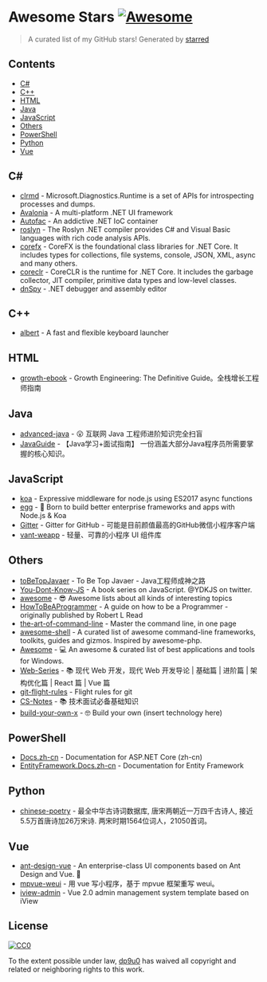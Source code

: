 # Awesome Stars [![Awesome](https://cdn.rawgit.com/sindresorhus/awesome/d7305f38d29fed78fa85652e3a63e154dd8e8829/media/badge.svg)](https://github.com/sindresorhus/awesome)

> A curated list of my GitHub stars!  Generated by [starred](https://github.com/maguowei/starred)


## Contents

  - [C#](#c#)
  - [C++](#c++)
  - [HTML](#html)
  - [Java](#java)
  - [JavaScript](#javascript)
  - [Others](#others)
  - [PowerShell](#powershell)
  - [Python](#python)
  - [Vue](#vue)

## C# # 

- [clrmd](https://github.com/Microsoft/clrmd) - Microsoft.Diagnostics.Runtime is a set of APIs for introspecting processes and dumps.
- [Avalonia](https://github.com/AvaloniaUI/Avalonia) - A multi-platform .NET UI framework
- [Autofac](https://github.com/autofac/Autofac) - An addictive .NET IoC container
- [roslyn](https://github.com/dotnet/roslyn) - The Roslyn .NET compiler provides C# and Visual Basic languages with rich code analysis APIs.
- [corefx](https://github.com/dotnet/corefx) - CoreFX is the foundational class libraries for .NET Core. It includes types for collections, file systems, console, JSON, XML, async and many others.
- [coreclr](https://github.com/dotnet/coreclr) - CoreCLR is the runtime for .NET Core. It includes the garbage collector, JIT compiler, primitive data types and low-level classes.
- [dnSpy](https://github.com/0xd4d/dnSpy) - .NET debugger and assembly editor

## C++ 

- [albert](https://github.com/albertlauncher/albert) - A fast and flexible keyboard launcher

## HTML 

- [growth-ebook](https://github.com/phodal/growth-ebook) - Growth Engineering: The Definitive Guide。全栈增长工程师指南

## Java 

- [advanced-java](https://github.com/doocs/advanced-java) - 😮 互联网 Java 工程师进阶知识完全扫盲
- [JavaGuide](https://github.com/Snailclimb/JavaGuide) - 【Java学习+面试指南】 一份涵盖大部分Java程序员所需要掌握的核心知识。

## JavaScript 

- [koa](https://github.com/koajs/koa) - Expressive middleware for node.js using ES2017 async functions
- [egg](https://github.com/eggjs/egg) - 🥚 Born to build better enterprise frameworks and apps with Node.js & Koa
- [Gitter](https://github.com/huangjianke/Gitter) - Gitter for GitHub - 可能是目前颜值最高的GitHub微信小程序客户端
- [vant-weapp](https://github.com/youzan/vant-weapp) - 轻量、可靠的小程序 UI 组件库

## Others 

- [toBeTopJavaer](https://github.com/hollischuang/toBeTopJavaer) - To Be Top Javaer - Java工程师成神之路
- [You-Dont-Know-JS](https://github.com/getify/You-Dont-Know-JS) - A book series on JavaScript. @YDKJS on twitter.
- [awesome](https://github.com/sindresorhus/awesome) - 😎 Awesome lists about all kinds of interesting topics
- [HowToBeAProgrammer](https://github.com/braydie/HowToBeAProgrammer) - A guide on how to be a Programmer - originally published by Robert L Read
- [the-art-of-command-line](https://github.com/jlevy/the-art-of-command-line) - Master the command line, in one page
- [awesome-shell](https://github.com/alebcay/awesome-shell) - A curated list of awesome command-line frameworks, toolkits, guides and gizmos. Inspired by awesome-php.
- [Awesome](https://github.com/Awesome-Windows/Awesome) - :computer:  An awesome & curated list of best applications and tools for Windows.
- [Web-Series](https://github.com/wx-chevalier/Web-Series) - :books: 现代 Web 开发，现代 Web 开发导论 | 基础篇 | 进阶篇 | 架构优化篇 | React 篇 | Vue 篇
- [git-flight-rules](https://github.com/k88hudson/git-flight-rules) - Flight rules for git
- [CS-Notes](https://github.com/CyC2018/CS-Notes) - :books:  技术面试必备基础知识
- [build-your-own-x](https://github.com/danistefanovic/build-your-own-x) - 🤓 Build your own (insert technology here)

## PowerShell 

- [Docs.zh-cn](https://github.com/aspnet/Docs.zh-cn) - Documentation for ASP.NET Core (zh-cn)
- [EntityFramework.Docs.zh-cn](https://github.com/aspnet/EntityFramework.Docs.zh-cn) - Documentation for Entity Framework

## Python 

- [chinese-poetry](https://github.com/chinese-poetry/chinese-poetry) - 最全中华古诗词数据库,  唐宋两朝近一万四千古诗人,  接近5.5万首唐诗加26万宋诗.  两宋时期1564位词人，21050首词。

## Vue 

- [ant-design-vue](https://github.com/vueComponent/ant-design-vue) - An enterprise-class UI components based on Ant Design and Vue. 🐜
- [mpvue-weui](https://github.com/KuangPF/mpvue-weui) - 用 vue 写小程序，基于 mpvue 框架重写 weui。
- [iview-admin](https://github.com/iview/iview-admin) - Vue 2.0 admin management system template based on iView


## License

[![CC0](http://mirrors.creativecommons.org/presskit/buttons/88x31/svg/cc-zero.svg)](https://creativecommons.org/publicdomain/zero/1.0/)

To the extent possible under law, [dp9u0](https://github.com/dp9u0) has waived all copyright and related or neighboring rights to this work.


